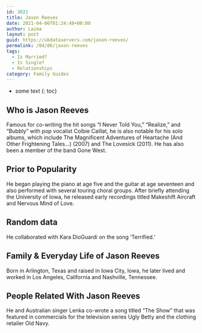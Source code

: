 ```yaml
---
id: 3021
title: Jason Reeves
date: 2021-04-06T01:24:48+00:00
author: Laima
layout: post
guid: https://ukdataservers.com/jason-reeves/
permalink: /04/06/jason-reeves
tags:
  - Is Married?
  - Is Single?
  - Relationships
category: Family Guides
---
```


* some text
{: toc}


## Who is Jason Reeves
                  
                  
                  
Famous for co-writing the hit songs &#8220;I Never Told You,&#8221; &#8220;Realize,&#8221; and &#8220;Bubbly&#8221; with pop vocalist Colbie Caillat, he is also notable for his solo albums, which include The Magnificent Adventures of Heartache (And Other Frightening Tales&#8230;) (2007) and The Lovesick (2011). He has also been a member of the band Gone West. 
                  
              
            
              
            
                
                
                
## Prior to Popularity
                  
                  
                  
He began playing the piano at age five and the guitar at age seventeen and also performed with several touring choral groups. After briefly attending the University of Iowa, he released early recordings titled Makeshift Aircraft and Nervous Mind of Love.
                  
              
            
              
            
                
                
                
## Random data
                  
                  
                  
He collaborated with Kara DioGuardi on the song &#8216;Terrified.&#8217;
                  
              
            
              
            
                
                
                
## Family & Everyday Life of Jason Reeves
                  
                  
                  
Born in Arlington, Texas and raised in Iowa City, Iowa, he later lived and worked in Los Angeles, California and Nashville, Tennessee.
                  
              
            
              
            
                
                
                
## People Related With Jason Reeves
                  
                  
                  
He and Australian singer Lenka co-wrote a song titled &#8220;The Show&#8221; that was featured in commercials for the television series Ugly Betty and the clothing retailer Old Navy.
                  
              
            
              
            
                
              
            
              
              
            
            
              
            
          
          
          